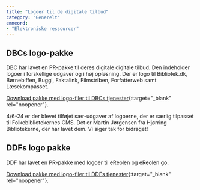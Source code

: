 ```yaml
---
title: "Logoer til de digitale tilbud"
category: "Generelt"
emneord:
- "Elektroniske ressourcer"
---
```

## DBCs logo-pakke
DBC har lavet en PR-pakke til deres digitale digitale tilbud. Den indeholder logoer i forskellige udgaver og i høj opløsning.
Der er logo til Bibliotek.dk, Børnebiffen, Buggi, Faktalink, Filmstriben, Forfatterweb samt Læsekompasset.

[Download pakke med logo-filer til DBCs tjenester](https://danskernesdigitalebibliotek.github.io/folkebibliotekernes_cms_manual/main/assets/files/dbc-pr-pakke.zip){:target="_blank" rel="noopener"}.

4/6-24 er der blevet tilføjet sær-udgaver af logoerne, der er særlig tilpasset til Folkebibliotekernes CMS. Det er Martin Jørgensen fra Hjørring Bibliotekerne, der har lavet dem. Vi siger tak for bidraget!  

## DDFs logo pakke
DDF har lavet en PR-pakke med logoer til eReolen og eReolen go.

[Download pakke med logo-filer til DDFs tjenester](https://danskernesdigitalebibliotek.github.io/folkebibliotekernes_cms_manual/main/assets/files/ddf-pr-pakke.zip){:target="_blank" rel="noopener"}.
